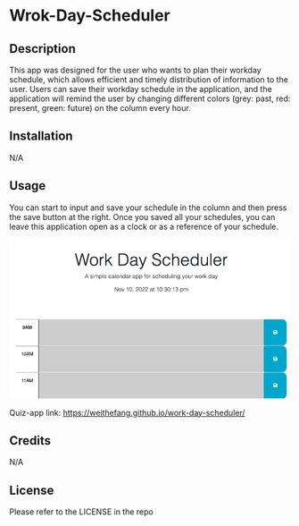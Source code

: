 # Wrok-Day-Scheduler

## Description

This app was designed for the user who wants to plan their workday schedule, which allows efficient and timely distribution of information to the user. Users can save their workday schedule in the application, and the application will remind the user by changing different colors (grey: past, red: present, green: future) on the column every hour.

## Installation

N/A

## Usage

You can start to input and save your schedule in the column and then press the save button at the right. Once you saved all your schedules, you can leave this application open as a clock or as a reference of your schedule. 

![alt text](assets/images/application-screen-shot.png)

Quiz-app link: https://weithefang.github.io/work-day-scheduler/

## Credits

N/A

## License

Please refer to the LICENSE in the repo
